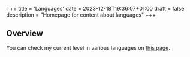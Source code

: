 +++
title = 'Languages'
date = 2023-12-18T19:36:07+01:00
draft = false
description = "Homepage for content about languages"
+++

## Overview

You can check my current level in various languages on [this page](level.md).